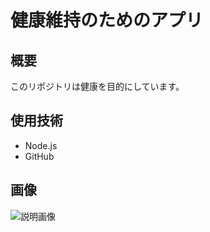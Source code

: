 # 健康維持のためのアプリ

## 概要
このリポジトリは健康を目的にしています。

## 使用技術
- Node.js
- GitHub

## 画像
![説明画像](docs/your_image.png)
